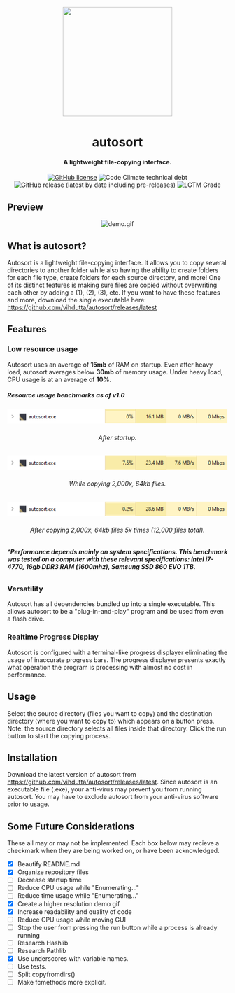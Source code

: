<p align="center">
  <img width="250" height="250" src="newlogor.ico">
</p>

<h1 align="center">autosort</h1>
<h4 align="center">A lightweight file-copying interface.</h4>

<div align="center">
  <a><a href="https://github.com/vihdutta/autosort"><img src="https://img.shields.io/github/license/vihdutta/autosort?color=yellow&amp;logo=MIT" alt="GitHub license"></a>
  <img src="https://img.shields.io/codeclimate/tech-debt/vihdutta/autosort?color=yellow" alt="Code Climate technical debt">
  <img src="https://img.shields.io/github/v/release/vihdutta/autosort?color=yellow&amp;include_prereleases" alt="GitHub release (latest by date including pre-releases)">
  <img src="https://img.shields.io/lgtm/grade/python/github/vihdutta/autosort?color=yellow" alt="LGTM Grade">
</div>

## Preview

<div align="center">
  <img src="media/demos/demo.gif" alt="demo.gif" />
</div>

## What is autosort?
Autosort is a lightweight file-copying interface. It allows you to copy several directories to another folder while also having the ability to create folders for each file type, create folders for each source directory, and more! One of its distinct features is making sure files are copied without overwriting each other by adding a (1), (2), (3), etc. If you want to have these features and more, download the single executable here: https://github.com/vihdutta/autosort/releases/latest

## Features

### Low resource usage

Autosort uses an average of **15mb** of RAM on startup. Even after heavy load, autosort averages below **30mb** of memory usage. Under heavy load, CPU usage is at an average of **10%**.

##### Resource usage benchmarks as of v1.0

<div align="center">
  <img src="media/benchmarks/startup_autosort.png">
  <h6>After startup.</h6>
  <img src="media/benchmarks/copying_autosort.png">
  <h6>While copying 2,000x, 64kb files.</h6>
  <img src="media/benchmarks/12000_autosort.png">
  <h6>After copying 2,000x, 64kb files 5x times (12,000 files total).</h6>
</div>

###### ***Performance depends mainly on system specifications. This benchmark was tested on a computer with these relevant specifications: Intel i7-4770, 16gb DDR3 RAM (1600mhz), Samsung SSD 860 EVO 1TB.**

### Versatility

Autosort has all dependencies bundled up into a single executable. This allows autosort to be a "plug-in-and-play" program and be used from even a flash drive.

### Realtime Progress Display

Autosort is configured with a terminal-like progress displayer eliminating the usage of inaccurate progress bars. The progress displayer presents exactly what operation the program is processing with almost no cost in performance.

## Usage

Select the source directory (files you want to copy) and the destination directory (where you want to copy to) which appears on a button press. Note: the source directory selects all files inside that directory. Click the run button to start the copying process.

## Installation

Download the latest version of autosort from https://github.com/vihdutta/autosort/releases/latest. Since autosort is an executable file (.exe), your anti-virus may prevent you from running autosort. You may have to exclude autosort from your anti-virus software prior to usage.

## Some Future Considerations
These all may or may not be implemented. Each box below may recieve a checkmark when they are being worked on, or have been acknowledged.

- [x] Beautify README.md
- [x] Organize repository files
- [ ] Decrease startup time
- [ ] Reduce CPU usage while "Enumerating..."
- [ ] Reduce time usage while "Enumerating..."
- [x] Create a higher resolution demo gif
- [x] Increase readability and quality of code
- [ ] Reduce CPU usage while moving GUI
- [ ] Stop the user from pressing the run button while a process is already running
- [ ] Research Hashlib
- [ ] Research Pathlib
- [x] Use underscores with variable names.
- [ ] Use tests.
- [ ] Split copyfromdirs()
- [ ] Make fcmethods more explicit.
